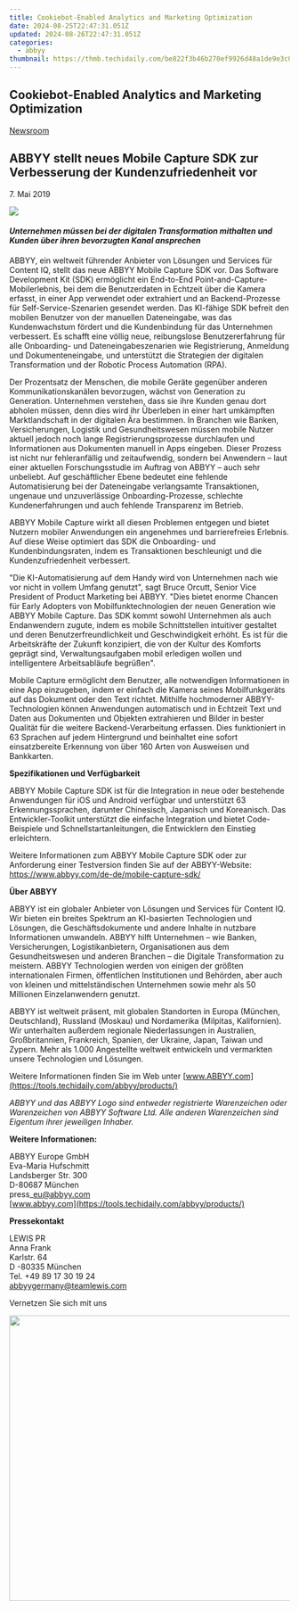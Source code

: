 ```yaml
---
title: Cookiebot-Enabled Analytics and Marketing Optimization
date: 2024-08-25T22:47:31.051Z
updated: 2024-08-26T22:47:31.051Z
categories:
  - abbyy
thumbnail: https://thmb.techidaily.com/be822f3b46b270ef9926d48a1de9e3c012d7d2f35db231a8565a98612ff678d9.jpg
---
```


## Cookiebot-Enabled Analytics and Marketing Optimization

[Newsroom](https://tools.techidaily.com/abbyy/products/)

## ABBYY stellt neues Mobile Capture SDK zur Verbesserung der Kundenzufriedenheit vor

7\. Mai 2019

![](https://content.abbyy.com/-/media/project/abbyy/abbyy/branchtemplates/shutterstock_1272462163_1296-x-729.jpg?h=729&iar=0&w=1296)

#### _Unternehmen müssen bei der digitalen Transformation mithalten und Kunden über ihren bevorzugten Kanal ansprechen_

ABBYY, ein weltweit führender Anbieter von Lösungen und Services für Content IQ, stellt das neue ABBYY Mobile Capture SDK vor. Das Software Development Kit (SDK) ermöglicht ein End-to-End Point-and-Capture-Mobilerlebnis, bei dem die Benutzerdaten in Echtzeit über die Kamera erfasst, in einer App verwendet oder extrahiert und an Backend-Prozesse für Self-Service-Szenarien gesendet werden. Das KI-fähige SDK befreit den mobilen Benutzer von der manuellen Dateneingabe, was das Kundenwachstum fördert und die Kundenbindung für das Unternehmen verbessert. Es schafft eine völlig neue, reibungslose Benutzererfahrung für alle Onboarding- und Dateneingabeszenarien wie Registrierung, Anmeldung und Dokumenteneingabe, und unterstützt die Strategien der digitalen Transformation und der Robotic Process Automation (RPA).

Der Prozentsatz der Menschen, die mobile Geräte gegenüber anderen Kommunikationskanälen bevorzugen, wächst von Generation zu Generation. Unternehmen verstehen, dass sie ihre Kunden genau dort abholen müssen, denn dies wird ihr Überleben in einer hart umkämpften Marktlandschaft in der digitalen Ära bestimmen. In Branchen wie Banken, Versicherungen, Logistik und Gesundheitswesen müssen mobile Nutzer aktuell jedoch noch lange Registrierungsprozesse durchlaufen und Informationen aus Dokumenten manuell in Apps eingeben. Dieser Prozess ist nicht nur fehleranfällig und zeitaufwendig, sondern bei Anwendern – laut einer aktuellen Forschungsstudie im Auftrag von ABBYY – auch sehr unbeliebt. Auf geschäftlicher Ebene bedeutet eine fehlende Automatisierung bei der Dateneingabe verlangsamte Transaktionen, ungenaue und unzuverlässige Onboarding-Prozesse, schlechte Kundenerfahrungen und auch fehlende Transparenz im Betrieb.

ABBYY Mobile Capture wirkt all diesen Problemen entgegen und bietet Nutzern mobiler Anwendungen ein angenehmes und barrierefreies Erlebnis. Auf diese Weise optimiert das SDK die Onboarding- und Kundenbindungsraten, indem es Transaktionen beschleunigt und die Kundenzufriedenheit verbessert.

"Die KI-Automatisierung auf dem Handy wird von Unternehmen nach wie vor nicht in vollem Umfang genutzt", sagt Bruce Orcutt, Senior Vice President of Product Marketing bei ABBYY. "Dies bietet enorme Chancen für Early Adopters von Mobilfunktechnologien der neuen Generation wie ABBYY Mobile Capture. Das SDK kommt sowohl Unternehmen als auch Endanwendern zugute, indem es mobile Schnittstellen intuitiver gestaltet und deren Benutzerfreundlichkeit und Geschwindigkeit erhöht. Es ist für die Arbeitskräfte der Zukunft konzipiert, die von der Kultur des Komforts geprägt sind, Verwaltungsaufgaben mobil erledigen wollen und intelligentere Arbeitsabläufe begrüßen".

Mobile Capture ermöglicht dem Benutzer, alle notwendigen Informationen in eine App einzugeben, indem er einfach die Kamera seines Mobilfunkgeräts auf das Dokument oder den Text richtet. Mithilfe hochmoderner ABBYY-Technologien können Anwendungen automatisch und in Echtzeit Text und Daten aus Dokumenten und Objekten extrahieren und Bilder in bester Qualität für die weitere Backend-Verarbeitung erfassen. Dies funktioniert in 63 Sprachen auf jedem Hintergrund und beinhaltet eine sofort einsatzbereite Erkennung von über 160 Arten von Ausweisen und Bankkarten.

**Spezifikationen und Verfügbarkeit**

ABBYY Mobile Capture SDK ist für die Integration in neue oder bestehende Anwendungen für iOS und Android verfügbar und unterstützt 63 Erkennungssprachen, darunter Chinesisch, Japanisch und Koreanisch. Das Entwickler-Toolkit unterstützt die einfache Integration und bietet Code-Beispiele und Schnellstartanleitungen, die Entwicklern den Einstieg erleichtern.

Weitere Informationen zum ABBYY Mobile Capture SDK oder zur Anforderung einer Testversion finden Sie auf der ABBYY-Website: <https://www.abbyy.com/de-de/mobile-capture-sdk/>

  
**Über ABBYY**

ABBYY ist ein globaler Anbieter von Lösungen und Services für Content IQ. Wir bieten ein breites Spektrum an KI-basierten Technologien und Lösungen, die Geschäftsdokumente und andere Inhalte in nutzbare Informationen umwandeln. ABBYY hilft Unternehmen – wie Banken, Versicherungen, Logistikanbietern, Organisationen aus dem Gesundheitswesen und anderen Branchen – die Digitale Transformation zu meistern. ABBYY Technologien werden von einigen der größten internationalen Firmen, öffentlichen Institutionen und Behörden, aber auch von kleinen und mittelständischen Unternehmen sowie mehr als 50 Millionen Einzelanwendern genutzt.

ABBYY ist weltweit präsent, mit globalen Standorten in Europa (München, Deutschland), Russland (Moskau) und Nordamerika (Milpitas, Kalifornien). Wir unterhalten außerdem regionale Niederlassungen in Australien, Großbritannien, Frankreich, Spanien, der Ukraine, Japan, Taiwan und Zypern. Mehr als 1.000 Angestellte weltweit entwickeln und vermarkten unsere Technologien und Lösungen.

Weitere Informationen finden Sie im Web unter [www.ABBYY.com](https://tools.techidaily.com/abbyy/products/)

_ABBYY und das ABBYY Logo sind entweder registrierte Warenzeichen oder Warenzeichen von ABBYY Software Ltd. Alle anderen Warenzeichen sind Eigentum ihrer jeweiligen Inhaber._

  
**Weitere Informationen:**

ABBYY Europe GmbH  
Eva-Maria Hufschmitt  
Landsberger Str. 300  
D-80687 München  
press\_eu@abbyy.com  
[www.abbyy.com](https://tools.techidaily.com/abbyy/products/)

**Pressekontakt**

LEWIS PR  
Anna Frank  
Karlstr. 64  
D -80335 München  
Tel. +49 89 17 30 19 24  
[abbyygermany@teamlewis.com](https://tools.techidaily.com/abbyy/products/)

Vernetzen Sie sich mit uns

<ins class="adsbygoogle"
     style="display:block"
     data-ad-format="autorelaxed"
     data-ad-client="ca-pub-7571918770474297"
     data-ad-slot="1223367746"></ins>



<ins class="adsbygoogle"
     style="display:block"
     data-ad-client="ca-pub-7571918770474297"
     data-ad-slot="8358498916"
     data-ad-format="auto"
     data-full-width-responsive="true"></ins>

<!-- affiliate ads begin -->
<a href="https://ephamedtechinc.pxf.io/c/5597632/2095369/26400" target="_top" id="2095369"><img src="//a.impactradius-go.com/display-ad/26400-2095369" border="0" alt="" width="1024" height="512"/></a><img height="0" width="0" src="https://imp.pxf.io/i/5597632/2095369/26400" style="position:absolute;visibility:hidden;" border="0" />
<!-- affiliate ads end -->

